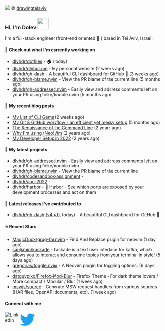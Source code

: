 <img src="https://user-images.githubusercontent.com/6196971/205364459-63d54329-d28a-403f-ac06-3baeb4685b46.jpg" />
© <a href="https://www.instagram.com/drawingtelaviv/">drawingtelaviv</a>

### Hi, I'm Dolev <img width="36px" height="36px" src="https://user-images.githubusercontent.com/1303154/88677602-1635ba80-d120-11ea-84d8-d263ba5fc3c0.gif" />

I'm a full-stack engineer (front-end oriented :rainbow: ) based in Tel Aviv, Israel.

#### 👷 Check out what I'm currently working on

- [dlvhdr/dotfiles](https://github.com/dlvhdr/dotfiles) - 🏠 (today)
- [dlvhdr/dlvhdr.me](https://github.com/dlvhdr/dlvhdr.me) - My personal website (2 weeks ago)
- [dlvhdr/gh-dash](https://github.com/dlvhdr/gh-dash) - A beautiful CLI dashboard for GitHub 🚀  (3 weeks ago)
- [dlvhdr/gh-blame.nvim](https://github.com/dlvhdr/gh-blame.nvim) - View the PR blame of the current line (5 months ago)
- [dlvhdr/gh-addressed.nvim](https://github.com/dlvhdr/gh-addressed.nvim) - Easily view and address comments left on your PR using folke/trouble.nvim (5 months ago)

#### 📜 My recent blog posts

- [My List of CLI Gems](https://dlvhdr.me/posts/cli-tools) (2 weeks ago)
- [My Git &amp; GitHub workflow - an efficient yet messy setup](https://dlvhdr.me/posts/how-i-use-github) (5 months ago)
- [The Renaissance of the Command Line](https://dlvhdr.me/posts/the-renaissance-of-the-command-line) (2 years ago)
- [Why I&#39;m using (Neo)Vim](https://dlvhdr.me/posts/why-im-using-vim) (2 years ago)
- [My Developer Setup in 2022](https://dlvhdr.me/posts/dev-setup) (2 years ago)

#### 🌱 My latest projects

- [dlvhdr/gh-addressed.nvim](https://github.com/dlvhdr/gh-addressed.nvim) - Easily view and address comments left on your PR using folke/trouble.nvim
- [dlvhdr/gh-blame.nvim](https://github.com/dlvhdr/gh-blame.nvim) - View the PR blame of the current line
- [dlvhdr/codesandbox-assignment](https://github.com/dlvhdr/codesandbox-assignment) - 
- [dlvhdr/aoc-2022](https://github.com/dlvhdr/aoc-2022) - 
- [dlvhdr/harbor](https://github.com/dlvhdr/harbor) - 🚢 Harbor - See which ports are exposed by your development processes and act on them

#### 🔭 Latest releases I've contributed to

- [dlvhdr/gh-dash](https://github.com/dlvhdr/gh-dash) ([v4.4.0](https://github.com/dlvhdr/gh-dash/releases/tag/v4.4.0), today) - A beautiful CLI dashboard for GitHub 🚀 

#### ⭐ Recent Stars

- [MagicDuck/grug-far.nvim](https://github.com/MagicDuck/grug-far.nvim) - Find And Replace plugin for neovim (1 day ago)
- [sauljabin/kaskade](https://github.com/sauljabin/kaskade) - kaskade is a text user interface for kafka, which allows you to interact and consume topics from your terminal in style! (5 days ago)
- [gregorias/toggle.nvim](https://github.com/gregorias/toggle.nvim) - A Neovim plugin for toggling options. (6 days ago)
- [datguypiko/Firefox-Mod-Blur](https://github.com/datguypiko/Firefox-Mod-Blur) - Firefox Theme - For dark theme lovers / More compact / Modular / Blur (1 week ago)
- [mswjs/source](https://github.com/mswjs/source) - Generate MSW request handlers from various sources (HAR files, OpenAPI documents, etc). (1 week ago)

#### Connect with me

[<img align="left" alt="LinkedIn" width="48px" src="https://camo.githubusercontent.com/c8a9c5b414cd812ad6a97a46c29af67239ddaeae08c41724ff7d945fb4c047e5/68747470733a2f2f6564656e742e6769746875622e696f2f537570657254696e7949636f6e732f696d616765732f7376672f6c696e6b6564696e2e737667" />][linkedin]

[<img align="left" alt="Twitter" width="48px" src="icons/twitter.svg" />][twitter]

[linkedin]: https://www.linkedin.com/in/dolev-hadar/
[twitter]: https://twitter.com/elys1um

